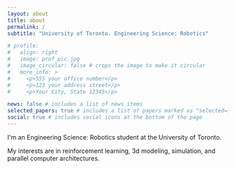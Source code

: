 ```yaml
---
layout: about
title: about
permalink: /
subtitle: "University of Toronto. Engineering Science: Robotics"

# profile:
#   align: right
#   image: prof_pic.jpg
#   image_circular: false # crops the image to make it circular
#   more_info: >
#     <p>555 your office number</p>
#     <p>123 your address street</p>
#     <p>Your City, State 12345</p>

news: false # includes a list of news items
selected_papers: true # includes a list of papers marked as "selected={true}"
social: true # includes social icons at the bottom of the page
---
```


I'm an Engineering Science: Robotics student at the University of Toronto. 

My interests are in reinforcement learning, 3d modeling, simulation, and parallel computer architectures.